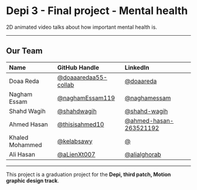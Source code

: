 # Depi 3 - Final project - Mental health
2D animated video talks about how important mental health is.

---

## Our Team

| Name            | GitHub Handle        | LinkedIn |
| :-------------  | :------------------- | :------------------- |
| Doaa Reda       | [@doaaaredaa55-collab](https://github.com/doaaaredaa55-collab) | [@doaareda](https://www.linkedin.com/in/doaareda) |
| Nagham Essam    | [@naghamEssam119](https://github.com/NaghamEssam119) | [@naghamessam](https://www.linkedin.com/in/naghamessam) |
| Shahd Wagih     | [@shahdwagih](https://github.com/shahdwagih) | [@shahd-wagih](https://www.linkedin.com/in/shahd-wagih) |
| Ahmed Hasan     | [@thisisahmed10](https://github.com/thisisahmed10) | [@ahmed-hasan-263521192](https://www.linkedin.com/in/ahmed-hasan-263521192) |
| Khaled Mohammed | [@kelabsawy](https://github.com/Kelabsawy) | [@](https://www.linkedin.com/in/) |
| Ali Hasan       | [@aLienXt007](https://github.com/ALienXt007) | [@alialghorab](https://www.linkedin.com/in/alialghorab) |

---

This project is a graduation project for the **Depi, third patch, Motion graphic design track**.
